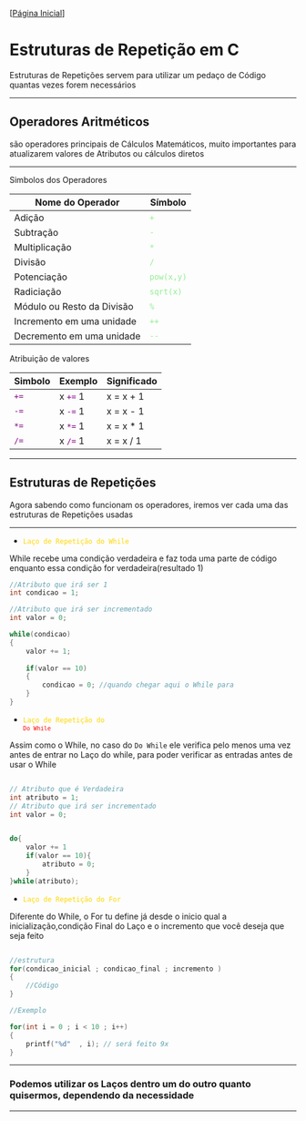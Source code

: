 [[Página Inicial](../prog_c/home.md)]

# Estruturas de Repetição em C

Estruturas de Repetições servem para utilizar um pedaço de Código quantas vezes forem necessários

---

## Operadores Aritméticos

são operadores principais de Cálculos Matemáticos, muito importantes para atualizarem valores de Atributos ou cálculos diretos

---

Simbolos dos Operadores

Nome do Operador|Símbolo
|---|---|
Adição|<code style="color : lightgreen">+</code>
Subtração|<code style="color : lightgreen">-</code>
Multiplicação|<code style="color : lightgreen">*</code>
Divisão|<code style="color : lightgreen">/</code>
Potenciação|<code style="color : lightgreen">pow(x,y)</code>
Radiciação|<code style="color : lightgreen">sqrt(x)</code>
Módulo ou Resto da Divisão|<code style="color : lightgreen">%</code>
Incremento em uma unidade|<code style="color : lightgreen">++</code>
Decremento em uma unidade|<code style="color : lightgreen">--</code>


Atribuição de valores

Simbolo|Exemplo|Significado
|---|---|---|
<code style="color : purple">+=</code>|x <code style="color : purple">+=</code> 1| x  = x + 1
<code style="color : purple">-=</code>|x <code style="color : purple">-=</code> 1| x = x - 1
<code style="color : purple">*=</code>|x <code style="color : purple">*=</code> 1| x = x * 1
<code style="color : purple">/=</code>|x <code style="color : purple">/=</code> 1| x = x / 1



---

## Estruturas de Repetições

Agora sabendo como funcionam os operadores, iremos ver cada uma das estruturas de Repetições usadas

---

* <code style=" color : gold">Laço de Repetição do While</code>

While recebe uma condição verdadeira e faz toda uma parte de código enquanto essa condição for verdadeira(resultado 1)

```c
//Atributo que irá ser 1
int condicao = 1;

//Atributo que irá ser incrementado
int valor = 0;

while(condicao)
{
    valor += 1;
    
    if(valor == 10)
    {
        condicao = 0; //quando chegar aqui o While para
    }
}

```

* <code style=" color : gold">Laço de Repetição do <code style="color : red">Do While</code></code>

Assim como o While, no caso do `Do While` ele verifica pelo menos uma vez antes de entrar no Laço do while, para poder verificar as entradas antes de usar o While

```c

// Atributo que é Verdadeira
int atributo = 1;
// Atributo que irá ser incrementado
int valor = 0;


do{
    valor += 1
    if(valor == 10){
        atributo = 0;
    }
}while(atributo);

```

* <code style=" color : gold">Laço de Repetição do For</code>

Diferente do While, o For tu define já desde o inicio qual a inicialização,condição Final do Laço e o incremento que você deseja que seja feito

```c

//estrutura
for(condicao_inicial ; condicao_final ; incremento )
{
    //Código
}

//Exemplo

for(int i = 0 ; i < 10 ; i++)
{
    printf("%d"  , i); // será feito 9x
}

```

---

### Podemos utilizar os Laços dentro um do outro quanto quisermos, dependendo da necessidade

---